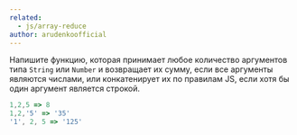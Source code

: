 ```yaml
---
related:
  - js/array-reduce
author: arudenkoofficial
---
```


Напишите функцию, которая принимает любое количество аргументов типа `String` или `Number` и возвращает их сумму, если все аргументы являются числами, или конкатенирует их по правилам JS, если хотя бы один аргумент является строкой.

```js
1,2,5 => 8
1,2,'5' => '35'
'1', 2, 5 => '125'
```
